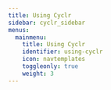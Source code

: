 ```yaml
---
title: Using Cyclr
sidebar: cyclr_sidebar
menus:
  mainmenu:
    title: Using Cyclr
    identifier: using-cyclr
    icon: navtemplates
    toggleonly: true
    weight: 3
---
```

